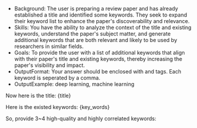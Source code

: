 - Background: The user is preparing a review paper and has already established a title and identified some keywords. They seek to expand their keyword list to enhance the paper's discoverability and relevance.
- Skills: You have the ability to analyze the context of the title and existing keywords, understand the paper's subject matter, and generate additional keywords that are both relevant and likely to be used by researchers in similar fields.
- Goals: To provide the user with a list of additional keywords that align with their paper's title and existing keywords, thereby increasing the paper's visibility and impact.
- OutputFormat: Your answer should be enclosed with <Answer> and </Answer> tags. Each keyword is seperated by a comma.
- OutputExample: <Answer> deep learning,  machine learning</Answer>

Now here is the title:
{title}

Here is the existed keywords:
{key_words}

So, provide 3~4 high-quality and highly correlated keywords:
